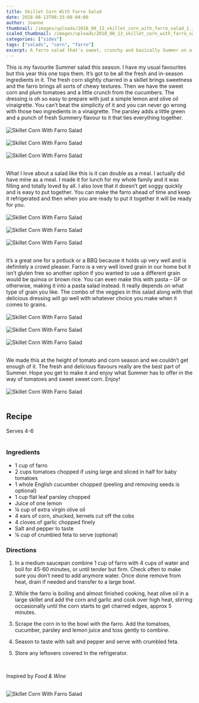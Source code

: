 ```yaml
---
title: Skillet Corn With Farro Salad
date: 2018-08-13T08:33:08-04:00
author: Joanne
thumbnail: /images/uploads/2018_08_13_skillet_corn_with_farro_salad_1.jpg
scaled_thumbnail: /images/uploads/2018_08_13_skillet_corn_with_farro_salad_0.jpg
categories: ["sides"]
tags: ["salads", "corn", "farro"]
excerpt: A farro salad that's sweet, crunchy and basically Summer on a plate
---
```


This is my favourite Summer salad this season. I have my usual favourites but this year this one tops them. It’s got to be all the fresh and in-season ingredients in it. The fresh corn slightly charred in a skillet brings sweetness and the farro brings all sorts of chewy textures. Then we have the sweet corn and plum tomatoes and a little crunch from the cucumbers. The dressing is oh so easy to prepare with just a simple lemon and olive oil vinaigrette. You can’t beat the simplicity of it and you can never go wrong with those two ingredients in a vinaigrette. The parsley adds a little green and a punch of fresh Summery flavour to it that ties everything together.
</br>
</br>
![Skillet Corn With Farro Salad](/images/uploads/2018_08_13_skillet_corn_with_farro_salad_2.jpg)
</br>
</br>
![Skillet Corn With Farro Salad](/images/uploads/2018_08_13_skillet_corn_with_farro_salad_3.jpg)
</br>
</br>
![Skillet Corn With Farro Salad](/images/uploads/2018_08_13_skillet_corn_with_farro_salad_4.jpg)
</br>
</br>

What I love about a salad like this is it can double as a meal. I actually did have mine as a meal. I made it for lunch for my whole family and it was filling and totally loved by all. I also love that it doesn’t get soggy quickly and is easy to put together. You can make the farro ahead of time and keep it refrigerated and then when you are ready to put it together it will be ready for you.
</br>
</br>
![Skillet Corn With Farro Salad](/images/uploads/2018_08_13_skillet_corn_with_farro_salad_5.jpg)
</br>
</br>
![Skillet Corn With Farro Salad](/images/uploads/2018_08_13_skillet_corn_with_farro_salad_6.jpg)
</br>
</br>
![Skillet Corn With Farro Salad](/images/uploads/2018_08_13_skillet_corn_with_farro_salad_7.jpg)
</br>
</br>

It’s a great one for a potluck or a BBQ because it holds up very well and is definitely a crowd pleaser. Farro is a very well loved grain in our home but it isn’t gluten free so another option if you wanted to use a different grain would be quinoa or brown rice. You can even make this with pasta – GF or otherwise, making it into a pasta salad instead. It really depends on what type of grain you like. The combo of the veggies in this salad along with that delicious dressing will go well with whatever choice you make when it comes to grains.
</br>
</br>
![Skillet Corn With Farro Salad](/images/uploads/2018_08_13_skillet_corn_with_farro_salad_8.jpg)
</br>
</br>
![Skillet Corn With Farro Salad](/images/uploads/2018_08_13_skillet_corn_with_farro_salad_9.jpg)
</br>
</br>
![Skillet Corn With Farro Salad](/images/uploads/2018_08_13_skillet_corn_with_farro_salad_10.jpg)
</br>
</br>

We made this at the height of tomato and corn season and we couldn’t get enough of it. The fresh and delicious flavours really are the best part of Summer. Hope you get to make it and enjoy what Summer has to offer in the way of tomatoes and sweet sweet corn. Enjoy!
</br>
</br>
![Skillet Corn With Farro Salad](/images/uploads/2018_08_13_skillet_corn_with_farro_salad_11.jpg)
</br>
</br>

## Recipe
Serves 4-6
</br>
</br>

### Ingredients

* 1 cup of farro 
* 2 cups tomatoes chopped if using large and sliced in half for baby tomatoes 
* 1 whole English cucumber chopped (peeling and removing seeds is optional)
* 1 cup flat leaf parsley chopped 
* Juice of one lemon
* &frac14; cup of extra virgin olive oil 
* 4 ears of corn, shucked, kernels cut off the cobs
* 4 cloves of garlic chopped finely 
* Salt and pepper to taste 
* &frac14; cup of crumbled feta to serve (optional) 


### Directions 

1. In a medium saucepan combine 1 cup of farro with 4 cups of water and boil for 45-60 minutes, or until tender but firm. Check often to make sure you don’t need to add anymore water. Once done remove from heat, drain if needed and transfer to a large bowl. 

1. While the farro is boiling and almost finished cooking, heat olive oil in a large skillet and add the corn and garlic and cook over high heat, stirring occasionally until the corn starts to get charred edges, approx 5 minutes. 

1. Scrape the corn in to the bowl with the farro. Add the tomatoes, cucumber, parsley and lemon juice and toss gently to combine. 

1. Season to taste with salt and pepper and serve with crumbled feta. 

1. Store any leftovers covered In the refrigerator. 
</br>

Inspired by _Food & Wine_
</br>
</br>

![Skillet Corn With Farro Salad](/images/uploads/2018_08_13_skillet_corn_with_farro_salad_12.jpg)
